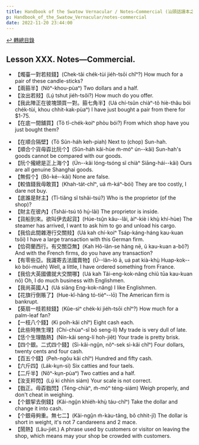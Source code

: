 ```yaml
---
title: Handbook of the Swatow Vernacular / Notes—Commercial (汕頭話讀本之商業(補))
p: Handbook_of_the_Swatow_Vernacular/notes-commercial
date: 2022-11-20 23:44:00
---
```


[↩️ 轉總目錄](/Handbook_of_the_Swatow_Vernacular)

## Lesson XXX. Notes—Commercial.

* 【燭臺一對若㩼錢】(Chek-tâi chék-tùi jiéh-tsōi chîⁿ?) How much for a pair of these candle-sticks?
* 【兩箍半】(Nõⁿ-khou-pùaⁿ) Two dollars and a half.
* 【汝出若㩼】(Lṳ́ tshut jiéh-tsõi?) How much do you offer.
* 【我此陣正在彼塊頭買一對。箍七角半】(Uá chí-tsûn chiàⁿ-tõ hiè-thâu bói chék-tùi, khou chhit-kak-pùaⁿ) I have just bought a pair from there for $1-75.
* 【在底一間舖買】(Tõ tî-chék-koiⁿ phòu bói?) From which shop have you just bought them?
<!--more-->
* 【在順合隔壁】(Tõ Sũn-háh keh-piah) Next to (chop) Sun-hah.
* 【順合个貨毋孬比阮个】(Sũn-háh kâi-hùe m̃-móⁿ ún--kâi) Sun-hah's goods cannot be compared with our goods.
* 【阮个攏總是正上海个】(Ún--kâi lóng-tsóng sĩ chiàⁿ Siāng-hái--kâi) Ours are all genuine Shanghai goods.
* 【無假个】(Bô-ké--kâi) None are false.
* 【較值錢我毋敢買】(Khah-tát-chîⁿ, uá m̃-káⁿ-bói) They are too costly, I dare not buy.
* 【底誰是財主】(Tî-tiâng sĩ tshâi-tsú?) Who is the proprietor (of the shop)?
* 【財主在彼內】(Tshâi-tsú tõ hṳ́-lãi) The proprietor is inside.
* 【貨船到來。欲叫伊去起貨】(Húe-tsṳ̂n kâu--lâi, àiⁿ-kiè i khṳ̀ khí-hùe) The steamer has arrived, I want to ask him to go and unload his cargo.
* 【我佮此間雜港行交關㩼】(Uá kah chí-koiⁿ Tsáp-káng-háng kau-kuan tsōi) I have a large transaction with this German firm.
* 【佮荷蘭西行。有交關亞無】(Kah Hô-lân-se hâng nē, ũ kau-kuan a-bô?) And with the French firms, do you have any transaction?
* 【有零些亞。我識寄去法國賣物】(Ũ--lân-ló ā, uá pat kià-khṳ̀ Huap-kok--kò bói-muéh) Well, a little, I have ordered something from France.
* 【我佮大英國儂就大交關哪】(Uá kah Tãi-eng-kok-nâng chiũ tūa kau-kuan nō) Oh, I do much business with Englishmen.
* 【我尚英國人】(Uá siãng Eng-kok-nâng) I like Englishmen.
* 【花旗行倒賬了】(Hue-kî-hâng tó-tièⁿ--lō) The American firm is bankrupt.
* 【葵扇一枝若㩼錢】(Kûe-sìⁿ chék-ki jiéh-tsōi chîⁿ?) How much for a palm-leaf fan?
* 【一枝八个錢】(Ki poih-kâi chîⁿ) Eight cash each.
* 【此些時無生理】(Chí-chùaⁿ-sî bô seng-lí) My trade is very dull of late.
* 【恁个生理酷熱】(Nín-kâi seng-lí hoh-jiêt) Your trade is pretty brisk.
* 【四个銀。二式四个錢】(Sì-kâi-ngṳ̂n, nõⁿ-sek sì-kâi chîⁿ) Four dollars, twenty cents and four cash.
* 【百五个錢】(Peh-ngõu kâi chîⁿ) Hundred and fifty cash.
* 【六斤四】(Lák-kṳn-sì) Six catties and four taels.
* 【二斤半】(Nõⁿ-kṳn-pùaⁿ) Two catties and a half.
* 【汝支秤閃】(Lṳ́ ki chhìn siám) Your scale is not correct.
* 【戥正。毋孬戥閃】(Téng-chiàⁿ, m̃-móⁿ téng-siám) Weigh properly, and don't cheat in weighing.
* 【个銀挈去倒錢】(Kâi-ngṳ̂n khiéh-khṳ̀ táu-chîⁿ) Take the dollar and change it into cash.
* 【个銀毋夠重。無七二】(Kâi-ngṳ̂n m̃-kàu-tãng, bô chhit-jĩ) The dollar is short in weight, it's not 7 candareens and 2 mace.
* 【鬧熱】(Lãu-jiét.) A phrase used by customers or visitor on leaving the shop, which means may your shop be crowded with customers.
